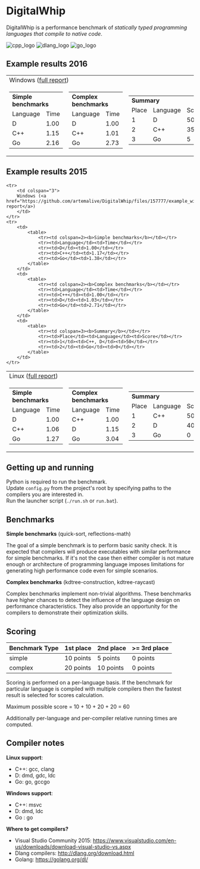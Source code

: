DigitalWhip
===========

DigitalWhip is a performance benchmark of _statically typed programming languages that compile to native code_.

![cpp_logo](https://cloud.githubusercontent.com/assets/4964024/23078950/673511b2-f553-11e6-8fde-53b318ae2a18.png)
![dlang_logo](https://cloud.githubusercontent.com/assets/4964024/23079892/741f50fa-f557-11e6-8815-e15ad5e48b7e.png)
![go_logo](https://cloud.githubusercontent.com/assets/4964024/23079852/49f3268a-f557-11e6-8af3-78cac1b699ce.png)

Example results 2016
--------------------
<table>
    <tr>
        <td colspan="3">
        Windows (<a href="https://github.com/kennyalive/DigitalWhip/files/787143/example_windows_results_2016.txt">full report</a>)
        </td>
    </tr>
    <tr>
        <td>
            <table>
                <tr><td colspan=2><b>Simple benchmarks</b></td></tr>
                <tr><td>Language</td><td>Time</td></tr>
                <tr><td>D</td><td>1.00</td></tr>
                <tr><td>C++</td><td>1.15</td></tr>
                <tr><td>Go</td><td>2.16</td></tr>
            </table>
        </td>
        <td>
            <table>
                <tr><td colspan=2><b>Complex benchmarks</b></td></tr>
                <tr><td>Language</td><td>Time</td></tr>
                <tr><td>D</td><td>1.00</td></tr>
                <tr><td>C++</td><td>1.01</td></tr>
                <tr><td>Go</td><td>2.73</td></tr>
            </table>
        </td>
        <td>
            <table>
                <tr><td colspan=3><b>Summary</b></td></tr>
                <tr><td>Place</td><td>Language</td><td>Score</td></tr>
                <tr><td>1</td><td>D</td><td>50</td></tr>
                <tr><td>2</td><td>C++</td><td>35</td></tr>
                <tr><td>3</td><td>Go</td><td>5</td></tr>
            </table>
        </td>
    </tr>
</table>

Example results 2015
--------------------
<table>
    <tr>
        <td colspan="3">
         Linux (<a href="https://github.com/artemalive/DigitalWhip/files/157778/example_linux_results.txt">full report</a>)
        </td>
    </tr>
    <tr>
        <td>
            <table>
                <tr><td colspan=2><b>Simple benchmarks</b></td></tr>
                <tr><td>Language</td><td>Time</td></tr>
                <tr><td>D</td><td>1.00</td></tr>
                <tr><td>C++</td><td>1.06</td></tr>
                <tr><td>Go</td><td>1.27</td></tr>
            </table>
        </td>
        <td>
            <table>
                <tr><td colspan=2><b>Complex benchmarks</b></td></tr>
                <tr><td>Language</td><td>Time</td></tr>
                <tr><td>C++</td><td>1.00</td></tr>
                <tr><td>D</td><td>1.15</td></tr>
                <tr><td>Go</td><td>3.04</td></tr>
            </table>
        </td>
        <td>
            <table>
                <tr><td colspan=3><b>Summary</b></td></tr>
                <tr><td>Place</td><td>Language</td><td>Score</td></tr>
                <tr><td>1</td><td>C++</td><td>50</td></tr>
                <tr><td>2</td><td>D</td><td>40</td></tr>
                <tr><td>3</td><td>Go</td><td>0</td></tr>
            </table>
        </td>
    </tr>

    <tr>
        <td colspan="3">
        Windows (<a href="https://github.com/artemalive/DigitalWhip/files/157777/example_windows_results.txt">full report</a>)
        </td>
    </tr>
    <tr>
        <td>
            <table>
                <tr><td colspan=2><b>Simple benchmarks</b></td></tr>
                <tr><td>Language</td><td>Time</td></tr>
                <tr><td>D</td><td>1.00</td></tr>
                <tr><td>C++</td><td>1.17</td></tr>
                <tr><td>Go</td><td>1.38</td></tr>
            </table>
        </td>
        <td>
            <table>
                <tr><td colspan=2><b>Complex benchmarks</b></td></tr>
                <tr><td>Language</td><td>Time</td></tr>
                <tr><td>C++</td><td>1.00</td></tr>
                <tr><td>D</td><td>1.03</td></tr>
                <tr><td>Go</td><td>2.71</td></tr>
            </table>
        </td>
        <td>
            <table>
                <tr><td colspan=3><b>Summary</b></td></tr>
                <tr><td>Place</td><td>Language</td><td>Score</td></tr>
                <tr><td>1</td><td>C++, D</td><td>50</td></tr>
                <tr><td>2</td><td>Go</td><td>0</td></tr>
            </table>
        </td>
    </tr>
</table>

Getting up and running
----------------------
Python is required to run the benchmark.</br>
Update `config.py` from the project's root by specifying paths to the compilers you are interested in.</br>
Run the launcher script (`./run.sh` or `run.bat`).

Benchmarks
----------

**Simple benchmarks** (quick-sort, reflections-math)

The goal of a simple benchmark is to perform basic sanity check. It is expected that compilers will produce executables with similar performance for simple benchmarks. If it's not the case then either compiler is not mature enough or architecture of programming language imposes limitations for generating high performance code even for simple scenarios.

**Complex benchmarks** (kdtree-construction, kdtree-raycast)

Complex benchmarks implement non-trivial algorithms. These benchmarks have higher chances to detect the influence of the language design on performance characteristics. They also provide an opportunity for the compilers to demonstrate their optimization skills.

Scoring
-------

| Benchmark Type | 1st place  | 2nd place  | >= 3rd place |
| -------------- |------------|------------|--------------|
| simple         | 10 points  | 5  points  | 0 points     |
| complex        | 20 points  | 10 points  | 0 points     |

Scoring is performed on a per-language basis. If the benchmark for particular language is compiled with multiple compilers then the fastest result is selected for scores calculation.

Maximum possible score = 10 + 10 + 20 + 20 = 60

Additionally per-language and per-compiler relative running times are computed.

Compiler notes
--------------
**Linux support**:
* C++: gcc, clang
* D: dmd, gdc, ldc
* Go: go, gccgo

**Windows support**:
* C++: msvc
* D: dmd, ldc
* Go : go

**Where to get compilers?**
* Visual Studio Community 2015: https://www.visualstudio.com/en-us/downloads/download-visual-studio-vs.aspx
* Dlang compilers: http://dlang.org/download.html
* Golang: https://golang.org/dl/
